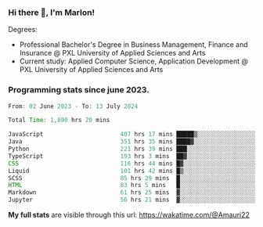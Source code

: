 
### Hi there 👋, I'm Marlon!

Degrees: 
- Professional Bachelor's Degree in Business Management, Finance and Insurance @ PXL University of Applied Sciences and Arts
- Current study: Applied Computer Science, Application Development @ PXL University of Applied Sciences and Arts

### Programming stats since june 2023.
<!--START_SECTION:waka-->

```java
From: 02 June 2023 - To: 13 July 2024

Total Time: 1,890 hrs 20 mins

JavaScript                      407 hrs 17 mins █████▒░░░░░░░░░░░░░░░░░░░   21.42 %
Java                            351 hrs 35 mins ████▓░░░░░░░░░░░░░░░░░░░░   18.49 %
Python                          221 hrs 39 mins ███░░░░░░░░░░░░░░░░░░░░░░   11.66 %
TypeScript                      193 hrs 3 mins  ██▓░░░░░░░░░░░░░░░░░░░░░░   10.15 %
CSS                             116 hrs 44 mins █▓░░░░░░░░░░░░░░░░░░░░░░░   06.14 %
Liquid                          101 hrs 42 mins █▒░░░░░░░░░░░░░░░░░░░░░░░   05.35 %
SCSS                            85 hrs 29 mins  █░░░░░░░░░░░░░░░░░░░░░░░░   04.50 %
HTML                            83 hrs 5 mins   █░░░░░░░░░░░░░░░░░░░░░░░░   04.37 %
Markdown                        61 hrs 25 mins  ▓░░░░░░░░░░░░░░░░░░░░░░░░   03.23 %
Jupyter                         56 hrs 21 mins  ▓░░░░░░░░░░░░░░░░░░░░░░░░   02.96 %
```

<!--END_SECTION:waka-->
**My full stats** are visible through this url: https://wakatime.com/@Amauri22
